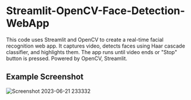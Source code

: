 # Streamlit-OpenCV-Face-Detection-WebApp
This code uses Streamlit and OpenCV to create a real-time facial recognition web app. It captures video, detects faces using Haar cascade classifier, and highlights them. The app runs until video ends or "Stop" button is pressed. Powered by OpenCV, Streamlit.

## Example Screenshot
![Screenshot 2023-06-21 233332](https://github.com/petermartens98/Streamlit-OpenCV-Face-Detection-WebApp/assets/87671757/56a9d33a-721b-4d24-8302-7ff98fc66702)
